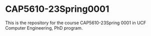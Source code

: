 # CAP5610-23Spring0001

This is the repository for the course CAP5610-23Spring 0001 in UCF Computer Engineering, PhD program.
